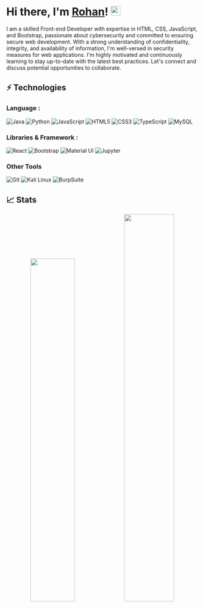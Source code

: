 <h1>Hi there, I'm <a href="https://rohanx.tech">Rohan</a>! <img src="https://media.giphy.com/media/hvRJCLFzcasrR4ia7z/giphy.gif" width="25px"> </h1>



I am a skilled Front-end Developer with expertise in HTML, CSS, JavaScript, and Bootstrap, passionate about cybersecurity and committed to ensuring secure web development. With a strong understanding of confidentiality, integrity, and availability of information, I'm well-versed in security measures for web applications. I'm highly motivated and continuously learning to stay up-to-date with the latest best practices. Let's connect and discuss potential opportunities to collaborate.

## ⚡ Technologies

### Language :
![Java](https://img.shields.io/badge/-CORE%20JAVA-red?style=for-the-badge&logo=java)
![Python](https://img.shields.io/badge/-Python-green?style=for-the-badge&logo=python)
![JavaScript](https://img.shields.io/badge/-JavaScript-black?style=for-the-badge&logo=javascript)
![HTML5](https://img.shields.io/badge/-HTML5-E34F26?style=for-the-badge&logo=html5&logoColor=white)
![CSS3](https://img.shields.io/badge/-CSS3-1572B6?style=for-the-badge&logo=css3)
![TypeScript](https://img.shields.io/badge/-TypeScript-007ACC?style=for-the-badge&logo=typescript)
![MySQL](https://img.shields.io/badge/-MySQL-black?style=for-the-badge&logo=mysql)

### Libraries & Framework :

![React](https://img.shields.io/badge/-React-black?style=for-the-badge&logo=react)
![Bootstrap](https://img.shields.io/badge/-Bootstrap-563D7C?style=for-the-badge&logo=bootstrap)
![Material UI](https://img.shields.io/badge/Material%20UI-007FFF?style=for-the-badge&logo=mui&logoColor=white)
![Jupyter](https://img.shields.io/badge/Jupyter-F37626.svg?&style=for-the-badge&logo=Jupyter&logoColor=white)

### Other Tools
![Git](https://img.shields.io/badge/GIT-E44C30?style=for-the-badge&logo=git&logoColor=white)
![Kali Linux](https://img.shields.io/badge/Kali_Linux-557C94?style=for-the-badge&logo=kali-linux&logoColor=white)
![BurpSuite](https://img.shields.io/badge/BurpSuite-orange?style=for-the-badge&logo=burpsuite&logoColor=white)

## 📈 Stats
<p align="center">

  <img width="48%" src="https://github-readme-stats.vercel.app/api?username=rohansx&show_icons=true&theme=" />
  <img width="51%" src="https://github-readme-streak-stats.herokuapp.com/?user=rohansx&theme=" />
 
 </p>
